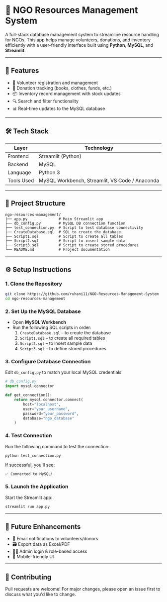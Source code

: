 # 🌱 NGO Resources Management System

A full-stack database management system to streamline resource handling for NGOs. This app helps manage volunteers, donations, and inventory efficiently with a user-friendly interface built using **Python**, **MySQL**, and **Streamlit**.

---

## 🚀 Features

- 👥 Volunteer registration and management  
- 🎁 Donation tracking (books, clothes, funds, etc.)  
- 📦 Inventory record management with stock updates  
- 🔍 Search and filter functionality  
- 📊 Real-time updates to the MySQL database  

---

## 🛠️ Tech Stack

| Layer       | Technology          |
|-------------|---------------------|
| Frontend    | Streamlit (Python)  |
| Backend     | MySQL               |
| Language    | Python 3            |
| Tools Used  | MySQL Workbench, Streamlit, VS Code / Anaconda |

---

## 📁 Project Structure

```
ngo-resources-management/
├── app.py              # Main Streamlit app
├── db_config.py        # MySQL DB connection function
├── test_connection.py  # Script to test database connectivity
├── CreateDatabase.sql  # SQL to create the database
├── Script1.sql         # Script to create all tables
├── Script2.sql         # Script to insert sample data
├── Script3.sql         # Script to create stored procedures
└── README.md           # Project documentation
```

---

## ⚙️ Setup Instructions

### 1. Clone the Repository

```bash
git clone https://github.com/ruhani11/NGO-Resources-Management-System
cd ngo-resources-management
```

### 2. Set Up the MySQL Database

- Open **MySQL Workbench**
- Run the following SQL scripts in order:
  1. `CreateDatabase.sql` – to create the database
  2. `Script1.sql` – to create all required tables
  3. `Script2.sql` – to insert sample data
  4. `Script3.sql` – to define stored procedures

### 3. Configure Database Connection

Edit `db_config.py` to match your local MySQL credentials:

```python
# db_config.py
import mysql.connector

def get_connection():
    return mysql.connector.connect(
        host="localhost",
        user="your_username",
        password="your_password",
        database="ngo_database"
    )
```

### 4. Test Connection

Run the following command to test the connection:

```bash
python test_connection.py
```

If successful, you'll see:

```
✅ Connected to MySQL!
```

### 5. Launch the Application

Start the Streamlit app:

```bash
streamlit run app.py
```

---

## 📌 Future Enhancements

- 📧 Email notifications to volunteers/donors  
- 🗃️ Export data as Excel/PDF  
- 🧑‍💼 Admin login & role-based access  
- 📱 Mobile-friendly UI  

---

## 🤝 Contributing

Pull requests are welcome! For major changes, please open an issue first to discuss what you'd like to change.
